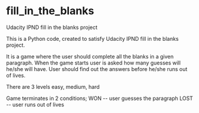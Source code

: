 # fill_in_the_blanks
Udacity IPND fill in the blanks project

This is a Python code, created to satisfy Udacity IPND fill in the blanks project.

It is a game where the user should complete all the blanks in a given paragraph. When the game starts user is asked how many guesses will
he/she will have. User should find out the answers before he/she runs out of lives.

There are 3 levels easy, medium, hard


Game terminates in 2 conditions;
  WON -- user guesses the paragraph
  LOST -- user runs out of lives
